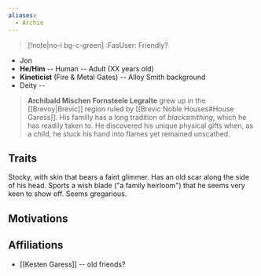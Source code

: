 ```yaml
---
aliases:
  - Archie
---
```

>[!note|no-i bg-c-green] :FasUser: Friendly?

- Jon
- **He/Him** -- Human -- Adult (XX years old)
- **Kineticist** (Fire & Metal Gates) -- Alloy Smith background
- Deity -- 

> **Archibald Mischen Fornsteele Legralte** grew up in the [[Brevoy|Brevic]] region ruled by [[Brevic Noble Houses#House Garess]]. His familly has a long tradition of *blacksmithing*, which he has readily taken to. He discovered his unique physical gifts when, as a child, he stuck his hand into flames yet remained unscathed.

## Traits
Stocky, with skin that bears a faint glimmer. Has an old scar along the side of his head. Sports a wish blade ("a family heirloom") that he seems very keen to show off. Seems gregarious.

## Motivations


## Affiliations
- [[Kesten Garess]] -- old friends?